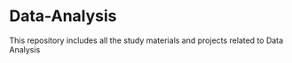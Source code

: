# Data-Analysis
This repository includes all the study materials and projects related to Data Analysis
